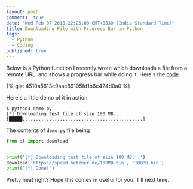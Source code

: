 ```yaml
---
layout: post
comments: true
date: 'Wed Feb 07 2018 22:25:00 GMT+0530 (India Standard Time)'
title: Downloading File with Progress Bar in Python
tags:
  - Python
  - Coding
published: true
---
```


Below is a Python function I recently wrote which downloads a file from a remote URL, and shows a progress bar while doing it. Here's the [code](https://gist.github.com/SkullTech/4510a5613c9aae89105fd1b6c424d0a0)

{% gist 4510a5613c9aae89105fd1b6c424d0a0 %}

Here's a little demo of it in action.

```console
$ python3 demo.py
[*] Downloading test file of size 100 MB...
[█████.............................................]
```

The contents of `demo.py` file being

```python
from dl import download


print('[*] Downloading test file of size 100 MB...')
download('https://speed.hetzner.de/100MB.bin', '100MB.bin')
print('[*] Done!')
```

Pretty neat right? Hope this comes in useful for you. Till next time.
